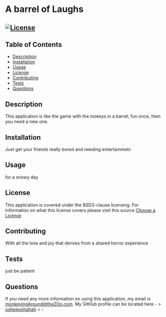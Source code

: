 # A barrel of Laughs
  
  ## [![License](https://img.shields.io/badge/License-BSD%203--Clause-blue.svg)](https://opensource.org/licenses/BSD-3-Clause)
    
  ## Table of Contents
  - [Description](#description)
  - [Installation](#installation)
  - [Usage](#usage)
  - [License](#license)
  - [Contributing](#contributing)
  - [Tests](#tests)
  - [Questions](#questions)
    
  ## Description
  This application is like the game with the mokeys in a barrel, fun once, then you need a new one.
    
  ## Installation
  Just get your friends really bored and needing entertainmetn
    
  ## Usage
  for a snowy day
  
  ## License
  This application is covered under the BSD3-clause licensing.
  For information on what this license covers please visit this source [Choose a License](https://choosealicense.com/appendix/)
    
  ## Contributing
  With all the love and joy that derives from a shared horror experience
    
  ## Tests
  just be patient
    
  ## Questions
  If you need any more information on using this application, my email is monkeyingAround@theZOo.com.
  My GitHub profile can be located here - >  [ooheeoohahah](https://github.com/ooheeoohahah)  < -
